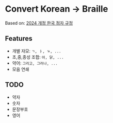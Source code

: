 # Convert Korean -> Braille

Based on: [2024 개정 한국 점자 규정](https://korean.go.kr/front_eng/down/down_02V.do?etc_seq=710&pageIndex=1)

## Features

- 개별 자모: `ㄱ, ㅏ, ㄳ, ...`
- 초,중,종성 조합: `아, 닭, ...`
- 약어: `그리고, 그러나, ...`
- 모음 연쇄

## TODO

- 약자
- 숫자
- 문장부호
- 영어
